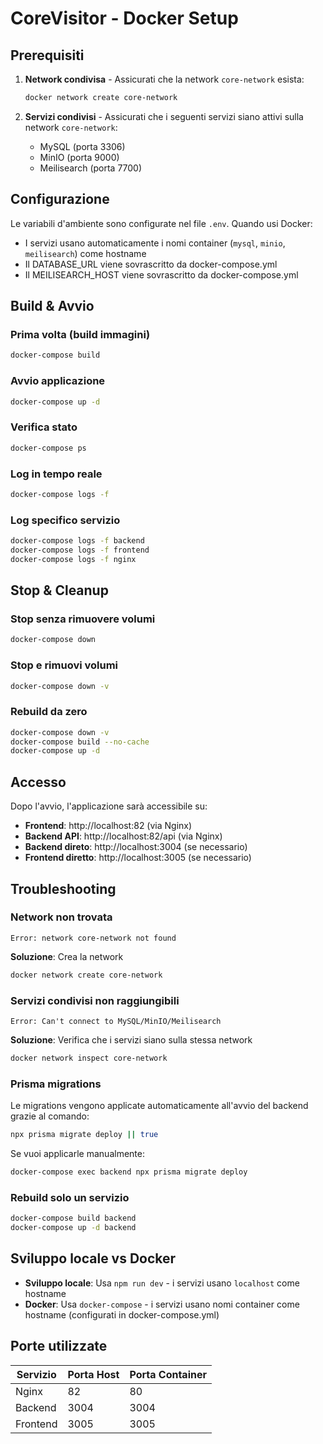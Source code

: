 # CoreVisitor - Docker Setup

## Prerequisiti

1. **Network condivisa** - Assicurati che la network `core-network` esista:
   ```bash
   docker network create core-network
   ```

2. **Servizi condivisi** - Assicurati che i seguenti servizi siano attivi sulla network `core-network`:
   - MySQL (porta 3306)
   - MinIO (porta 9000)
   - Meilisearch (porta 7700)

## Configurazione

Le variabili d'ambiente sono configurate nel file `.env`. Quando usi Docker:
- I servizi usano automaticamente i nomi container (`mysql`, `minio`, `meilisearch`) come hostname
- Il DATABASE_URL viene sovrascritto da docker-compose.yml
- Il MEILISEARCH_HOST viene sovrascritto da docker-compose.yml

## Build & Avvio

### Prima volta (build immagini)
```bash
docker-compose build
```

### Avvio applicazione
```bash
docker-compose up -d
```

### Verifica stato
```bash
docker-compose ps
```

### Log in tempo reale
```bash
docker-compose logs -f
```

### Log specifico servizio
```bash
docker-compose logs -f backend
docker-compose logs -f frontend
docker-compose logs -f nginx
```

## Stop & Cleanup

### Stop senza rimuovere volumi
```bash
docker-compose down
```

### Stop e rimuovi volumi
```bash
docker-compose down -v
```

### Rebuild da zero
```bash
docker-compose down -v
docker-compose build --no-cache
docker-compose up -d
```

## Accesso

Dopo l'avvio, l'applicazione sarà accessibile su:
- **Frontend**: http://localhost:82 (via Nginx)
- **Backend API**: http://localhost:82/api (via Nginx)
- **Backend direto**: http://localhost:3004 (se necessario)
- **Frontend diretto**: http://localhost:3005 (se necessario)

## Troubleshooting

### Network non trovata
```
Error: network core-network not found
```
**Soluzione**: Crea la network
```bash
docker network create core-network
```

### Servizi condivisi non raggiungibili
```
Error: Can't connect to MySQL/MinIO/Meilisearch
```
**Soluzione**: Verifica che i servizi siano sulla stessa network
```bash
docker network inspect core-network
```

### Prisma migrations
Le migrations vengono applicate automaticamente all'avvio del backend grazie al comando:
```bash
npx prisma migrate deploy || true
```

Se vuoi applicarle manualmente:
```bash
docker-compose exec backend npx prisma migrate deploy
```

### Rebuild solo un servizio
```bash
docker-compose build backend
docker-compose up -d backend
```

## Sviluppo locale vs Docker

- **Sviluppo locale**: Usa `npm run dev` - i servizi usano `localhost` come hostname
- **Docker**: Usa `docker-compose` - i servizi usano nomi container come hostname (configurati in docker-compose.yml)

## Porte utilizzate

| Servizio | Porta Host | Porta Container |
|----------|------------|-----------------|
| Nginx    | 82         | 80              |
| Backend  | 3004       | 3004            |
| Frontend | 3005       | 3005            |
